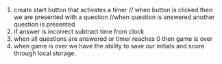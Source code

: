 1. create start button that activates a timer 
    // when button is clicked then we are presented with a question
    //when question is answered another question is presented
2. if answer is incorrect subtract time from clock
3. when all questions are answered or timer reaches 0 then game is over
4. when game is over we have the ability to save our initials and score through local storage.